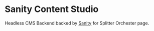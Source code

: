 # Sanity Content Studio

Headless CMS Backend backed by [Sanity](https://www.sanity.io/) for Splitter Orchester page.
